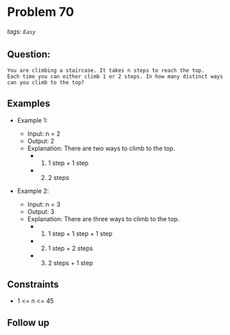 # Problem 70
###### tags: `Easy`

## Question:
```
You are climbing a staircase. It takes n steps to reach the top.
Each time you can either climb 1 or 2 steps. In how many distinct ways can you climb to the top?
```

## Examples
* Example 1:
	* Input: n = 2
	* Output: 2
	* Explanation: There are two ways to climb to the top.
		* 1. 1 step + 1 step
		* 2. 2 steps

* Example 2:
	* Input: n = 3
	* Output: 3
	* Explanation: There are three ways to climb to the top.
		* 1. 1 step + 1 step + 1 step
		* 2. 1 step + 2 steps
		* 3. 2 steps + 1 step

## Constraints
* 1 <= n <= 45

## Follow up

